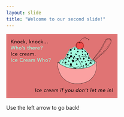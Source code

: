 ```yaml
---
layout: slide
title: "Welcome to our second slide!"
---
```

 ![](https://github.com/piyushchandra357/github-slideshow/blob/master/download.png)

Use the left arrow to go back!
